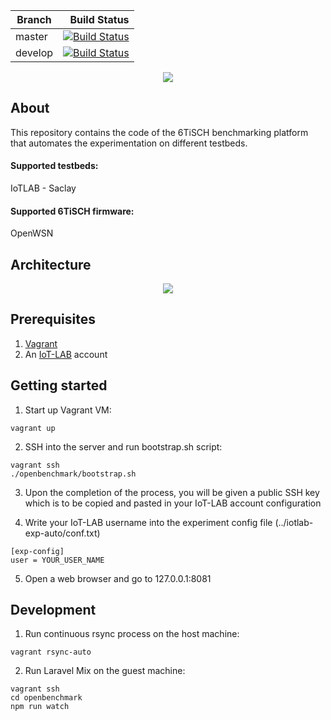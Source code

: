 | Branch         | Build Status  |
| -------------- | -------------:|
| master         | [![Build Status](https://travis-ci.org/openwsn-berkeley/openbenchmark.svg?branch=master)](https://travis-ci.org/openwsn-berkeley/openbenchmark)   |
| develop        | [![Build Status](https://travis-ci.org/openwsn-berkeley/openbenchmark.svg?branch=develop)](https://travis-ci.org/openwsn-berkeley/openbenchmark)  |

[<p align="center"><img src="https://www.ucg.ac.me/skladiste_baneri/org_jedinica_13/baneri_244/soda_logo_transparent_small.png"></p>](https://www.soda.ucg.ac.me)

## About
This repository contains the code of the 6TiSCH benchmarking platform that automates the experimentation on different testbeds. 

#### Supported testbeds:
IoTLAB - Saclay
#### Supported 6TiSCH firmware:
OpenWSN

## Architecture
<p align="center"><img src="https://www.ucg.ac.me/skladiste_baneri/org_jedinica_13/baneri_248/soda_presentation_expanded.png"></p>

## Prerequisites

1. [Vagrant](https://www.vagrantup.com/)
2. An [IoT-LAB](https://www.iot-lab.info/) account


## Getting started

1. Start up Vagrant VM:
```
vagrant up
```

2. SSH into the server and run bootstrap.sh script:
```
vagrant ssh
./openbenchmark/bootstrap.sh
```

3. Upon the completion of the process, you will be given a public SSH key which is to be copied and pasted in your IoT-LAB account configuration

4. Write your IoT-LAB username into the experiment config file (../iotlab-exp-auto/conf.txt)
```
[exp-config]
user = YOUR_USER_NAME
```

5. Open a web browser and go to 127.0.0.1:8081


## Development

1. Run continuous rsync process on the host machine:
```
vagrant rsync-auto
```

2. Run Laravel Mix on the guest machine:
```
vagrant ssh
cd openbenchmark
npm run watch
```


